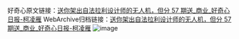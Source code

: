 好奇心原文链接：[送你架出自法拉利设计师的无人机，但分 57 期送_商业_好奇心日报-柯凌雁](https://www.qdaily.com/articles/5935.html)
WebArchive归档链接：[送你架出自法拉利设计师的无人机，但分 57 期送_商业_好奇心日报-柯凌雁](http://web.archive.org/web/20190623165639/https://www.qdaily.com/articles/5935.html)
![image](http://ww3.sinaimg.cn/large/007d5XDply1g3whdpxba7j30u02vi4qp)